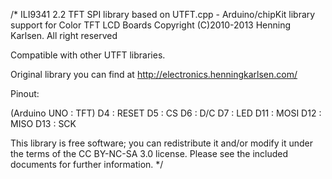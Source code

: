 /*
  ILI9341 2.2 TFT SPI library
  based on UTFT.cpp - Arduino/chipKit library support for Color TFT LCD Boards
  Copyright (C)2010-2013 Henning Karlsen. All right reserved
 
  Compatible with other UTFT libraries.
 
  Original library you can find at http://electronics.henningkarlsen.com/
 
 Pinout:
 
 (Arduino UNO : TFT)
    D4  : RESET
    D5  : CS
    D6  : D/C
    D7  : LED
    D11 : MOSI
    D12 : MISO
    D13 : SCK
 
  This library is free software; you can redistribute it and/or
  modify it under the terms of the CC BY-NC-SA 3.0 license.
  Please see the included documents for further information.
*/
